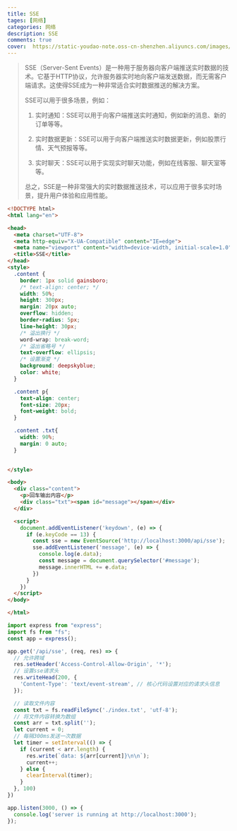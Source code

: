 ```yaml
---
title: SSE
tages: [网络]
categories: 网络
description: SSE
comments: true
cover:  https://static-youdao-note.oss-cn-shenzhen.aliyuncs.com/images/202306051213334.webp?x-oss-process=style/webp
---
```




> SSE（Server-Sent Events）是一种用于服务器向客户端推送实时数据的技术。它基于HTTP协议，允许服务器实时地向客户端发送数据，而无需客户端请求。这使得SSE成为一种非常适合实时数据推送的解决方案。
>
> SSE可以用于很多场景，例如：
>
> 1. 实时通知：SSE可以用于向客户端推送实时通知，例如新的消息、新的订单等等。
>
> 2. 实时数据更新：SSE可以用于向客户端推送实时数据更新，例如股票行情、天气预报等等。
>
> 3. 实时聊天：SSE可以用于实现实时聊天功能，例如在线客服、聊天室等等。
>
> 总之，SSE是一种非常强大的实时数据推送技术，可以应用于很多实时场景，提升用户体验和应用性能。

```html
<!DOCTYPE html>
<html lang="en">

<head>
  <meta charset="UTF-8">
  <meta http-equiv="X-UA-Compatible" content="IE=edge">
  <meta name="viewport" content="width=device-width, initial-scale=1.0">
  <title>SSE</title>
</head>
<style>
  .content {
    border: 1px solid gainsboro;
    /* text-align: center; */
    width: 50%;
    height: 300px;
    margin: 20px auto;
    overflow: hidden;
    border-radius: 5px;
    line-height: 30px;
    /* 溢出换行 */
    word-wrap: break-word;
    /* 溢出省略号 */
    text-overflow: ellipsis;
    /* 设置渐变 */
    background: deepskyblue;
    color: white;
  }

  .content p{
    text-align: center;
    font-size: 20px;
    font-weight: bold;
  }

  .content .txt{
    width: 90%;
    margin: 0 auto;
  }

  
</style>

<body>
  <div class="content">
    <p>回车输出内容</p>
    <div class="txt"><span id="message"></span></div>
  </div>

  <script>
    document.addEventListener('keydown', (e) => {
      if (e.keyCode == 13) {
        const sse = new EventSource('http://localhost:3000/api/sse');
        sse.addEventListener('message', (e) => {
          console.log(e.data);
          const message = document.querySelector('#message');
          message.innerHTML += e.data;
        })
      }
    })
  </script>
</body>

</html>
```

```typescript
import express from "express";
import fs from "fs";
const app = express();

app.get('/api/sse', (req, res) => {
  // 允许跨域
  res.setHeader('Access-Control-Allow-Origin', '*');
  // 设置sse请求头
  res.writeHead(200, {
    'Content-Type': 'text/event-stream', // 核心代码设置对应的请求头信息
  });

  // 读取文件内容
  const txt = fs.readFileSync('./index.txt', 'utf-8');
  // 将文件内容转换为数组
  const arr = txt.split('');
  let current = 0;
  // 每隔300ms发送一次数据
  let timer = setInterval(() => {
    if (current < arr.length) {
      res.write(`data: ${arr[current]}\n\n`);
      current++;
    } else {
      clearInterval(timer);
    }
  }, 100)
})

app.listen(3000, () => {
  console.log('server is running at http://localhost:3000');
});
```

